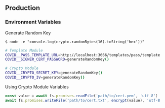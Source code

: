 ## Production

### Environment Variables

Generate Random Key
```
$ node -e "console.log(crypto.randomBytes(16).toString('hex'))"
```

```sh
# Template Module
COVID__PASS_TEMPLATE_URL=http://localhost:3666/templates/pass/template.pass
COVID__SIGNER_CERT_PASSWORD=generateRandomKey()

# Crypto Module
COVID__CRYPTO_SECRET_KEY=generateRandomKey()
COVID__CRYPTO_IV=generateRandomKey()
```

Using Crypto Module Variables
```js
const value = await fs.promises.readFile('path/to/cert.pem', 'utf-8')
await fs.promises.writeFile('path/to/cert.txt', encrypt(value), 'utf-8')
```
